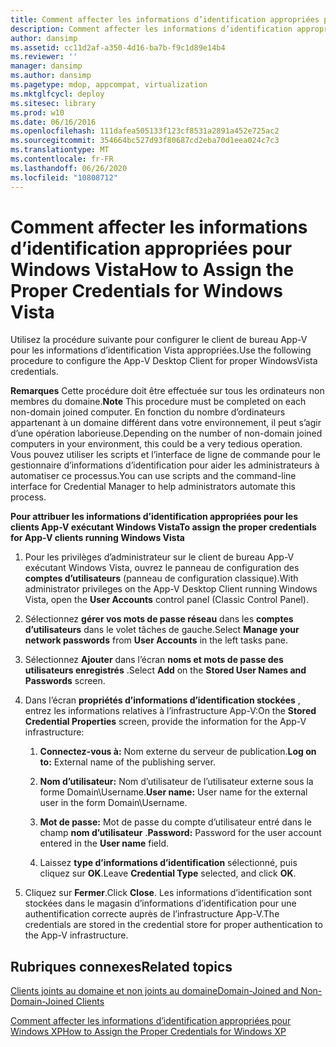 ```yaml
---
title: Comment affecter les informations d’identification appropriées pour Windows Vista
description: Comment affecter les informations d’identification appropriées pour Windows Vista
author: dansimp
ms.assetid: cc11d2af-a350-4d16-ba7b-f9c1d89e14b4
ms.reviewer: ''
manager: dansimp
ms.author: dansimp
ms.pagetype: mdop, appcompat, virtualization
ms.mktglfcycl: deploy
ms.sitesec: library
ms.prod: w10
ms.date: 06/16/2016
ms.openlocfilehash: 111dafea505133f123cf8531a2891a452e725ac2
ms.sourcegitcommit: 354664bc527d93f80687cd2eba70d1eea024c7c3
ms.translationtype: MT
ms.contentlocale: fr-FR
ms.lasthandoff: 06/26/2020
ms.locfileid: "10808712"
---
```

# <span data-ttu-id="cb943-103">Comment affecter les informations d’identification appropriées pour Windows Vista</span><span class="sxs-lookup"><span data-stu-id="cb943-103">How to Assign the Proper Credentials for Windows Vista</span></span>


<span data-ttu-id="cb943-104">Utilisez la procédure suivante pour configurer le client de bureau App-V pour les informations d’identification Vista appropriées.</span><span class="sxs-lookup"><span data-stu-id="cb943-104">Use the following procedure to configure the App-V Desktop Client for proper WindowsVista credentials.</span></span>

<span data-ttu-id="cb943-105">**Remarques**  Cette procédure doit être effectuée sur tous les ordinateurs non membres du domaine.</span><span class="sxs-lookup"><span data-stu-id="cb943-105">**Note** This procedure must be completed on each non-domain joined computer.</span></span> <span data-ttu-id="cb943-106">En fonction du nombre d’ordinateurs appartenant à un domaine différent dans votre environnement, il peut s’agir d’une opération laborieuse.</span><span class="sxs-lookup"><span data-stu-id="cb943-106">Depending on the number of non-domain joined computers in your environment, this could be a very tedious operation.</span></span> <span data-ttu-id="cb943-107">Vous pouvez utiliser les scripts et l’interface de ligne de commande pour le gestionnaire d’informations d’identification pour aider les administrateurs à automatiser ce processus.</span><span class="sxs-lookup"><span data-stu-id="cb943-107">You can use scripts and the command-line interface for Credential Manager to help administrators automate this process.</span></span>

 

**<span data-ttu-id="cb943-108">Pour attribuer les informations d’identification appropriées pour les clients App-V exécutant Windows Vista</span><span class="sxs-lookup"><span data-stu-id="cb943-108">To assign the proper credentials for App-V clients running Windows Vista</span></span>**

1.  <span data-ttu-id="cb943-109">Pour les privilèges d’administrateur sur le client de bureau App-V exécutant Windows Vista, ouvrez le panneau de configuration des **comptes d’utilisateurs** (panneau de configuration classique).</span><span class="sxs-lookup"><span data-stu-id="cb943-109">With administrator privileges on the App-V Desktop Client running Windows Vista, open the **User Accounts** control panel (Classic Control Panel).</span></span>

2.  <span data-ttu-id="cb943-110">Sélectionnez **gérer vos mots de passe réseau** dans les **comptes d’utilisateurs** dans le volet tâches de gauche.</span><span class="sxs-lookup"><span data-stu-id="cb943-110">Select **Manage your network passwords** from **User Accounts** in the left tasks pane.</span></span>

3.  <span data-ttu-id="cb943-111">Sélectionnez **Ajouter** dans l’écran **noms et mots de passe des utilisateurs enregistrés** .</span><span class="sxs-lookup"><span data-stu-id="cb943-111">Select **Add** on the **Stored User Names and Passwords** screen.</span></span>

4.  <span data-ttu-id="cb943-112">Dans l’écran **propriétés d’informations d’identification stockées** , entrez les informations relatives à l’infrastructure App-V:</span><span class="sxs-lookup"><span data-stu-id="cb943-112">On the **Stored Credential Properties** screen, provide the information for the App-V infrastructure:</span></span>

    1.  <span data-ttu-id="cb943-113">**Connectez-vous à:** Nom externe du serveur de publication.</span><span class="sxs-lookup"><span data-stu-id="cb943-113">**Log on to:** External name of the publishing server.</span></span>

    2.  <span data-ttu-id="cb943-114">**Nom d’utilisateur:** Nom d’utilisateur de l’utilisateur externe sous la forme Domain\\Username.</span><span class="sxs-lookup"><span data-stu-id="cb943-114">**User name:** User name for the external user in the form Domain\\Username.</span></span>

    3.  <span data-ttu-id="cb943-115">**Mot de passe:** Mot de passe du compte d’utilisateur entré dans le champ **nom d’utilisateur** .</span><span class="sxs-lookup"><span data-stu-id="cb943-115">**Password:** Password for the user account entered in the **User name** field.</span></span>

    4.  <span data-ttu-id="cb943-116">Laissez **type d’informations d’identification** sélectionné, puis cliquez sur **OK**.</span><span class="sxs-lookup"><span data-stu-id="cb943-116">Leave **Credential Type** selected, and click **OK**.</span></span>

5.  <span data-ttu-id="cb943-117">Cliquez sur **Fermer**.</span><span class="sxs-lookup"><span data-stu-id="cb943-117">Click **Close**.</span></span> <span data-ttu-id="cb943-118">Les informations d’identification sont stockées dans le magasin d’informations d’identification pour une authentification correcte auprès de l’infrastructure App-V.</span><span class="sxs-lookup"><span data-stu-id="cb943-118">The credentials are stored in the credential store for proper authentication to the App-V infrastructure.</span></span>

## <span data-ttu-id="cb943-119">Rubriques connexes</span><span class="sxs-lookup"><span data-stu-id="cb943-119">Related topics</span></span>


[<span data-ttu-id="cb943-120">Clients joints au domaine et non joints au domaine</span><span class="sxs-lookup"><span data-stu-id="cb943-120">Domain-Joined and Non-Domain-Joined Clients</span></span>](domain-joined-and-non-domain-joined-clients.md)

[<span data-ttu-id="cb943-121">Comment affecter les informations d’identification appropriées pour Windows XP</span><span class="sxs-lookup"><span data-stu-id="cb943-121">How to Assign the Proper Credentials for Windows XP</span></span>](how-to-assign--the-proper-credentials-for-windows-xp.md)

 

 





